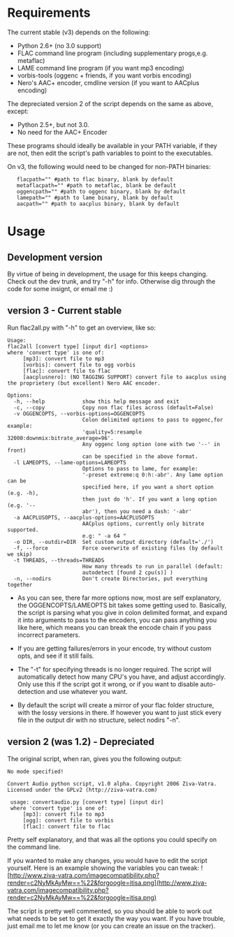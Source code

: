 # Requirements #

The current stable (v3) depends on the following:
  * Python 2.6+ (no 3.0 support)
  * FLAC command line program (including supplementary progs,e.g. metaflac)
  * LAME command line program (if you want mp3 encoding)
  * vorbis-tools (oggenc + friends, if you want vorbis encoding)
  * Nero's AAC+ encoder, cmdline version (if you want to AACplus encoding)

The depreciated version 2 of the script depends on the same as above, except:
  * Python 2.5+, but not 3.0.
  * No need for the AAC+ Encoder


These programs should ideally be available in your PATH variable, if they are not, then edit the script's path variables to point to the executables.

On v3, the following would need to be changed for non-PATH binaries:
```
   flacpath="" #path to flac binary, blank by default
   metaflacpath="" #path to metaflac, blank be default
   oggencpath="" #path to oggenc binary, blank by default
   lamepath="" #path to lame binary, blank by default
   aacpath="" #path to aacplus binary, blank by default
```

# Usage #

## Development version ##

By virtue of being in development, the usage for this keeps changing. Check out the dev trunk, and try "-h" for info. Otherwise dig through the code for some insignt, or email me :)

## version 3 - Current stable ##

Run flac2all.py with "-h" to get an overview, like so:
```
Usage: 
flac2all [convert type] [input dir] <options>
where 'convert type' is one of:
	 [mp3]: convert file to mp3
	 [vorbis]: convert file to ogg vorbis
	 [flac]: convert file to flac
	 [aacplusnero]: (NO TAGGING SUPPORT) convert file to aacplus using the proprietery (but excellent) Nero AAC encoder.

Options:
  -h, --help            show this help message and exit
  -c, --copy            Copy non flac files across (default=False)
  -v OGGENCOPTS, --vorbis-options=OGGENCOPTS
                        Colon delimited options to pass to oggenc,for example:
                        'quality=5:resample 32000:downmix:bitrate_average=96'.
                        Any oggenc long option (one with two '--' in front)
                        can be specified in the above format.
  -l LAMEOPTS, --lame-options=LAMEOPTS
                        Options to pass to lame, for example:
                        '-preset extreme:q 0:h:-abr'. Any lame option can be
                        specified here, if you want a short option (e.g. -h),
                        then just do 'h'. If you want a long option (e.g. '--
                        abr'), then you need a dash: '-abr'
  -a AACPLUSOPTS, --aacplus-options=AACPLUSOPTS
                        AACplus options, currently only bitrate supported.
                        e.g: " -a 64 "
  -o DIR, --outdir=DIR  Set custom output directory (default='./')
  -f, --force           Force overwrite of existing files (by default we skip)
  -t THREADS, --threads=THREADS
                        How many threads to run in parallel (default:
                        autodetect [found 2 cpu(s)] )
  -n, --nodirs          Don't create Directories, put everything together
```

  * As you can see, there far more options now, most are self explanatory, the OGGENCOPTS/LAMEOPTS bit takes some getting used to. Basically, the script is parsing what you give in colon delimited format, and expand it into arguments to pass to the encoders, you can pass anything you like here, which means you can break the encode chain if you pass incorrect parameters.

  * If you are getting failures/errors in your encode, try without custom opts, and see if it still fails.

  * The "-t" for specifying threads is no longer required. The script will automatically detect how many CPU's you have, and adjust accordingly. Only use this if the script got it wrong, or if you want to disable auto-detection and use whatever you want.

  * By default the script will create a mirror of your flac folder structure, with the lossy versions in there. If however you want to just stick every file in the output dir with no structure, select nodirs "-n".


## version 2 (was 1.2) - Depreciated ##

The original script, when ran, gives you the following output:
```
No mode specified!

Convert Audio python script, v1.0 alpha. Copyright 2006 Ziva-Vatra. Licensed under the GPLv2 (http://ziva-vatra.com) 
 
 usage: convertaudio.py [convert type] [input dir] 
 where 'convert type' is one of: 
 	 [mp3]: convert file to mp3 
 	 [ogg]: convert file to vorbis 
 	 [flac]: convert file to flac 
```

Pretty self explanatory, and that was all the options you could specify on the command line.

If you wanted to make any changes, you would have to edit the script yourself. Here is an example showing the variables you can tweak:
![http://www.ziva-vatra.com/imagecompatibility.php?render=c2NyMkAyMw==%22&forgoogle=itisa.png](http://www.ziva-vatra.com/imagecompatibility.php?render=c2NyMkAyMw==%22&forgoogle=itisa.png)

The script is pretty well commented, so you should be able to work out what needs to be set to get it exactly the way you want. If you have trouble, just email me to let me know (or you can create an issue on the tracker).